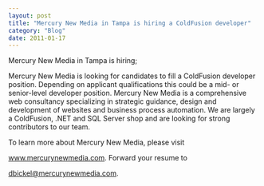 ```yaml
---
layout: post
title: "Mercury New Media in Tampa is hiring a ColdFusion developer"
category: "Blog"
date: 2011-01-17
---
```



Mercury New Media in Tampa is hiring;

Mercury New Media is looking for candidates to fill a ColdFusion developer position. Depending on applicant qualifications this could be a mid- or senior-level developer position. Mercury New Media is a comprehensive web consultancy specializing in strategic guidance, design and development of websites and business process automation. We are largely a ColdFusion, .NET and SQL Server shop and are looking for strong contributors to our team.

To learn more about Mercury New Media, please visit

www.mercurynewmedia.com. Forward your resume to

dbickel@mercurynewmedia.com.